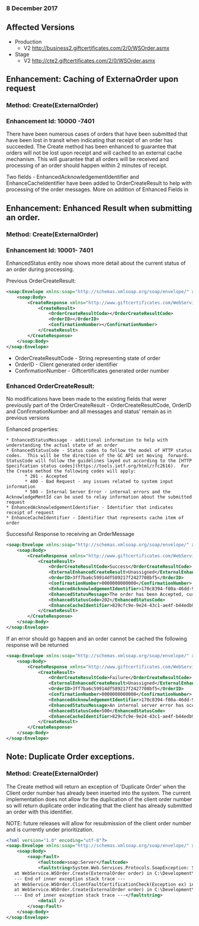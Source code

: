 ### 8 December 2017

## Affected Versions 
* Production
    * V2 http://business2.giftcertificates.com/2/0/WSOrder.asmx
* Stage
    * V2 http://cte2.giftcertificates.com/2/0/WSOrder.asmx



## Enhancement: Caching of ExternaOrder upon request
### Method: Create(ExternalOrder)
### Enhancement Id: 10000 -7401

There have been numerous cases of orders that have been submitted that have been lost in transit when indicating that receipt of an order has succeeded.  The Create method has been enhanced to guarantee that orders will not be lost upon receipt and will cached to an external cache mechanism.  This will guarantee that all orders will be received and processing of an order should happen within 2 minutes of receipt.  

Two fields - EnhancedAcknowledgementIdentifier and EnhanceCacheIdentifier have been added to OrderCreateResult to help with processing of the order messages.  More on addition of Enhanced Fields in 

## Enhancement: Enhanced Result when submitting an order.
### Method: Create(ExternalOrder)
### Enhancement Id: 10001- 7401

EnhancedStatus entity now shows more detail about the current status of an order during processing.  

Previous OrderCreateResult:


```xml
<soap:Envelope xmlns:soap="http://schemas.xmlsoap.org/soap/envelope/" xmlns:xsi="http://www.w3.org/2001/XMLSchema-instance" xmlns:xsd="http://www.w3.org/2001/XMLSchema">
    <soap:Body>
        <CreateResponse xmlns="http://www.giftcertificates.com/WebService/">
            <CreateResult>
                <OrderCreateResultCode></OrderCreateResultCode>
                <OrderID></OrderID>
                <ConfirmationNumber></ConfirmationNumber>
            </CreateResult>
        </CreateResponse>
    </soap:Body>
</soap:Envelope>
```

* OrderCreateResultCode - String representing state of order
* OrderID - Client generated order identifier
* ConfirmationNumber - Giftcertificates generated order number


### Enhanced OrderCreateResult:  
No modifications have been made to the existing fields that werer previously part of the OrderCreateResult - OrderCreateResultCode, OrderID and ConfirmationNumber and all messages and status' remain as in previous versions

Enhanced properties:

    * EnhancedStatusMessage - additional information to help with understanding the actual state of an order
    * EnhancedStatusCode - Status codes to follow the model of HTTP status codes.  This will be the direction of the GC API set moving  forward. StatusCode will follow the guidelines layed out according to the [HTTP Specifcation status codes](https://tools.ietf.org/html/rfc2616).  For the Create method the following codes will apply:
           * 201 - Accepted
           * 400 - Bad Request - any issues related to system input information
           * 500 - Internal Server Error - internal errors and the AcknowledgeMentId can be used to relay information about the submitted     request
    * EnhancedAcknowledgementIdentifier - Identifier that indicates receipt of request
    * EnhanceCacheIdentifier - Identifier that represents cache item of order



Successful Response to receiving an OrderMessage
```xml
<soap:Envelope xmlns:soap="http://schemas.xmlsoap.org/soap/envelope/" xmlns:xsi="http://www.w3.org/2001/XMLSchema-instance" xmlns:xsd="http://www.w3.org/2001/XMLSchema">
    <soap:Body>
        <CreateResponse xmlns="http://www.giftcertificates.com/WebService/">
            <CreateResult>
                <OrderCreateResultCode>Success</OrderCreateResultCode>
                <ExternalEnhancedCreateResult>Unassigned</ExternalEnhancedCreateResult>
                <OrderID>3ff7ba6c59914df589217f2427708bf5</OrderID>
                <ConfirmationNumber>0000000000000</ConfirmationNumber>
                <EnhancedAcknowledgementIdentifier>170c8394-f80a-46dd-9d21-8e27e433ca4d</EnhancedAcknowledgementIdentifier>
                <EnhancedStatusMessage>The order has been Accepted, currently it's in Submitted state. Order processing will be accomplished within 2 minutes of submission</EnhancedStatusMessage>
                <EnhancedStatusCode>202</EnhancedStatusCode>
                <EnhanceCacheIdentifier>829cfc9e-9e24-43c1-ae4f-b44edb9022ab</EnhanceCacheIdentifier>
            </CreateResult>
        </CreateResponse>
    </soap:Body>
</soap:Envelope>
```

If an error should go happen and an order cannot be cached the following response will be returned 

```xml
<soap:Envelope xmlns:soap="http://schemas.xmlsoap.org/soap/envelope/" xmlns:xsi="http://www.w3.org/2001/XMLSchema-instance" xmlns:xsd="http://www.w3.org/2001/XMLSchema">
    <soap:Body>
        <CreateResponse xmlns="http://www.giftcertificates.com/WebService/">
            <CreateResult>
                <OrderCreateResultCode>Failure</OrderCreateResultCode>
                <ExternalEnhancedCreateResult>Unassigned</ExternalEnhancedCreateResult>
                <OrderID>3ff7ba6c59914df589217f2427708bf5</OrderID>
                <ConfirmationNumber>0000000000000</ConfirmationNumber>
                <EnhancedAcknowledgementIdentifier>170c8394-f80a-46dd-9d21-8e27e433ca4d</EnhancedAcknowledgementIdentifier>
                <EnhancedStatusMessage>An internal server error has occurred. Please contact support with the EnhancedAcknowledgementIdentifier</EnhancedStatusMessage>
                <EnhancedStatusCode>500</EnhancedStatusCode>
                <EnhanceCacheIdentifier>829cfc9e-9e24-43c1-ae4f-b44edb9022ab</EnhanceCacheIdentifier>
            </CreateResult>
        </CreateResponse>
    </soap:Body>
</soap:Envelope>
```

## Note: Duplicate Order exceptions.
### Method: Create(ExternalOrder)
The Create method will return an exception of 'Duplicate Order' when the Client order number has already been inserted into the system.  The current implementation does not allow for the duplication of the client order number so will return duplicate order indicating that the client has already submitted an order with this identifier.  

NOTE: future releases will allow for resubmission of the client order number and is currently under prioritization.

```xml
<?xml version="1.0" encoding="utf-8"?>
<soap:Envelope xmlns:soap="http://schemas.xmlsoap.org/soap/envelope/" xmlns:xsi="http://www.w3.org/2001/XMLSchema-instance" xmlns:xsd="http://www.w3.org/2001/XMLSchema">
    <soap:Body>
        <soap:Fault>
            <faultcode>soap:Server</faultcode>
            <faultstring>System.Web.Services.Protocols.SoapException: Server was unable to process request. ---&gt; System.Exception: Client Fault Certification Check Wrapper Exception - Please Look at Inner Exception for Details. ---&gt; System.Web.Services.Protocols.SoapException: Duplicate Order.
   at WebService.WSOrder.Create(ExternalOrder order) in C:\Development\GC-REPOS\src\WebService2.0\WebService\WSOrder.asmx.cs:line 921
   --- End of inner exception stack trace ---
   at WebService.WSOrder.ClientFaultCertificationCheck(Exception ex) in C:\Development\GC-REPOS\src\WebService2.0\WebService\WSOrder.asmx.cs:line 141
   at WebService.WSOrder.Create(ExternalOrder order) in C:\Development\GC-REPOS\src\WebService2.0\WebService\WSOrder.asmx.cs:line 932
   --- End of inner exception stack trace ---</faultstring>
            <detail />
        </soap:Fault>
    </soap:Body>
</soap:Envelope>
```



